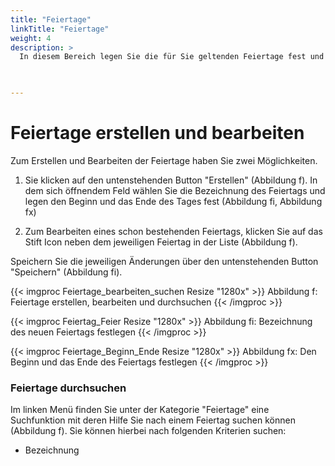 ```yaml
---
title: "Feiertage"
linkTitle: "Feiertage"
weight: 4
description: >
  In diesem Bereich legen Sie die für Sie geltenden Feiertage fest und erstellen Feiertagslisten. Sie können Feiertage erstellen, bearbeiten und löschen.    
 


---
```

# Feiertage erstellen und bearbeiten
Zum Erstellen und Bearbeiten der Feiertage haben Sie zwei Möglichkeiten.
1. Sie klicken auf den untenstehenden Button "Erstellen" (Abbildung f). In dem sich öffnendem Feld wählen Sie die Bezeichnung des Feiertags und legen den Beginn und das Ende des Tages fest (Abbildung fi, Abbildung fx)

2. Zum Bearbeiten eines schon bestehenden Feiertags, klicken Sie auf das Stift Icon neben dem jeweiligen Feiertag in der Liste (Abbildung f).

Speichern Sie die jeweiligen Änderungen über den untenstehenden Button "Speichern" (Abbildung fi).

{{< imgproc Feiertage_bearbeiten_suchen Resize "1280x" >}}
Abbildung f: Feiertage erstellen, bearbeiten und durchsuchen
{{< /imgproc >}}

{{< imgproc Feiertag_Feier Resize "1280x" >}}
Abbildung fi: Bezeichnung des neuen Feiertags festlegen
{{< /imgproc >}}

{{< imgproc Feiertage_Beginn_Ende Resize "1280x" >}}
Abbildung fx: Den Beginn und das Ende des Feiertags festlegen
{{< /imgproc >}}

### Feiertage durchsuchen 
Im linken Menü finden Sie unter der Kategorie "Feiertage" eine Suchfunktion mit deren Hilfe Sie nach einem Feiertag suchen können (Abbildung f). Sie können hierbei nach folgenden Kriterien suchen:

* Bezeichnung






